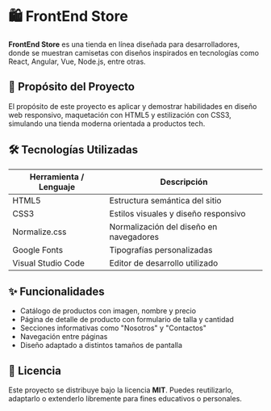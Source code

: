 # 🛍️ FrontEnd Store

**FrontEnd Store** es una tienda en línea diseñada para desarrolladores, donde se muestran camisetas con diseños inspirados en tecnologías como React, Angular, Vue, Node.js, entre otras.

## 🚀 Propósito del Proyecto

El propósito de este proyecto es aplicar y demostrar habilidades en diseño web responsivo, maquetación con HTML5 y estilización con CSS3, simulando una tienda moderna orientada a productos tech.

## 🛠️ Tecnologías Utilizadas

| Herramienta / Lenguaje | Descripción |
|------------------------|-------------|
| HTML5                  | Estructura semántica del sitio |
| CSS3                   | Estilos visuales y diseño responsivo |
| Normalize.css          | Normalización del diseño en navegadores |
| Google Fonts           | Tipografías personalizadas |
| Visual Studio Code     | Editor de desarrollo utilizado |

## ✨ Funcionalidades

- Catálogo de productos con imagen, nombre y precio
- Página de detalle de producto con formulario de talla y cantidad
- Secciones informativas como "Nosotros" y "Contactos"
- Navegación entre páginas
- Diseño adaptado a distintos tamaños de pantalla

## 📄 Licencia

Este proyecto se distribuye bajo la licencia **MIT**. Puedes reutilizarlo, adaptarlo o extenderlo libremente para fines educativos o personales.

